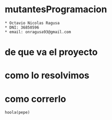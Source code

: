 # mutantesProgramacion
    * Octavio Nicolas Ragusa
    * DNI: 36850596
    * email: onragusa93@gmail.com

# de que va el proyecto

# como lo resolvimos

# como correrlo

```
hoola(pepe)

```